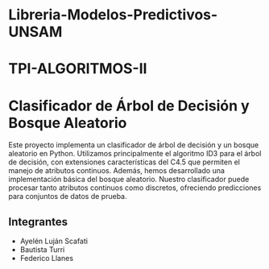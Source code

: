 # Libreria-Modelos-Predictivos-UNSAM

# TPI-ALGORITMOS-II

# Clasificador de Árbol de Decisión y Bosque Aleatorio

Este proyecto implementa un clasificador de árbol de decisión y un bosque aleatorio en Python. Utilizamos principalmente el algoritmo ID3 para el árbol de decisión, con extensiones características del C4.5 que permiten el manejo de atributos continuos. Además, hemos desarrollado una implementación básica del bosque aleatorio. Nuestro clasificador puede procesar tanto atributos continuos como discretos, ofreciendo predicciones para conjuntos de datos de prueba.

## Integrantes

- Ayelén Luján Scafati
- Bautista Turri
- Federico Llanes
  
